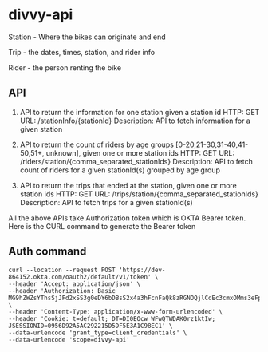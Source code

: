 # divvy-api
Station - Where the bikes can originate and end
 
Trip - the dates, times, station, and rider info 

Rider - the person renting the bike

## API
1. API to return the information for one station given a station id
HTTP: GET
URL: /stationInfo/{stationId}
Description: API to fetch information for a given station 

2. API to return the count of riders by age groups [0-20,21-30,31-40,41-50,51+, unknown], given one or more station ids
HTTP: GET
URL: /riders/station/{comma_separated_stationIds}
Description: API to fetch count of riders for a given stationId(s) grouped by age group

3. API to return the trips that ended at the station, given one or more station ids
HTTP: GET
URL: /trips/station/{comma_separated_stationIds}
Description: API to fetch trips for a given stationId(s) 

All the above APIs take Authorization token which is OKTA Bearer token. Here is the CURL command to generate the Bearer token

## Auth command
```
curl --location --request POST 'https://dev-864152.okta.com/oauth2/default/v1/token' \
--header 'Accept: application/json' \
--header 'Authorization: Basic MG9hZWZsYThsSjJFd2xSS3g0eDY6bDBsS2x4a3hFcnFaQk8zRGNOQjlCdEc3cmxOMms3eFpBQWs0cFVOSQ==' \
--header 'Content-Type: application/x-www-form-urlencoded' \
--header 'Cookie: t=default; DT=DI0EOcw_WFwQTWDAK0rz1ktIw; JSESSIONID=0956D92A5AC292215D5DF5E3A1C98EC1' \
--data-urlencode 'grant_type=client_credentials' \
--data-urlencode 'scope=divvy-api'
```
